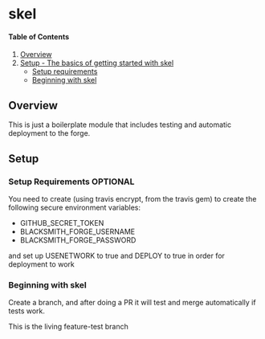 # skel

#### Table of Contents

1. [Overview](#overview)
2. [Setup - The basics of getting started with skel](#setup)
    * [Setup requirements](#setup-requirements)
    * [Beginning with skel](#beginning-with-skel)

## Overview

This is just a boilerplate module that includes testing and automatic deployment to the forge.

## Setup

### Setup Requirements **OPTIONAL**

You need to create (using travis encrypt, from the travis gem) to create the following secure environment variables:

- GITHUB_SECRET_TOKEN
- BLACKSMITH_FORGE_USERNAME
- BLACKSMITH_FORGE_PASSWORD

and set up USENETWORK to true and DEPLOY to true in order for deployment to work
### Beginning with skel

Create a branch, and after doing a PR it will test and merge automatically if tests work.

This is the living feature-test branch
